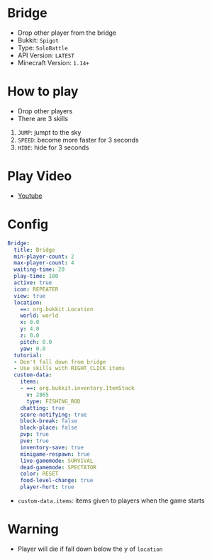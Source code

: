 # Bridge
- Drop other player from the bridge
- Bukkit: `Spigot` 
- Type: `SoloBattle`
- API Version: `LATEST`
- Minecraft Version: `1.14+`

# How to play
- Drop other players
- There are 3 skills
1. `JUMP`: jumpt to the sky
2. `SPEED`: become more faster for 3 seconds
3. `HIDE`: hide for 3 seconds

# Play Video
- [Youtube](https://www.youtube.com/watch?v=_QPvGaJrpvc)

# Config
```yaml
Bridge:
  title: Bridge
  min-player-count: 2
  max-player-count: 4
  waiting-time: 20
  play-time: 180
  active: true
  icon: REPEATER
  view: true
  location:
    ==: org.bukkit.Location
    world: world
    x: 0.0
    y: 4.0
    z: 0.0
    pitch: 0.0
    yaw: 0.0
  tutorial:
  - Don't fall down from bridge
  - Use skills with RIGHT_CLICK items
  custom-data:
    items:
    - ==: org.bukkit.inventory.ItemStack
      v: 2865
      type: FISHING_ROD
    chatting: true
    score-notifying: true
    block-break: false
    block-place: false
    pvp: true
    pve: true
    inventory-save: true
    minigame-respawn: true
    live-gamemode: SURVIVAL
    dead-gamemode: SPECTATOR
    color: RESET
    food-level-change: true
    player-hurt: true
```
- `custom-data.items`: items given to players when the game starts

# Warning
- Player will die if fall down below the y of `location`